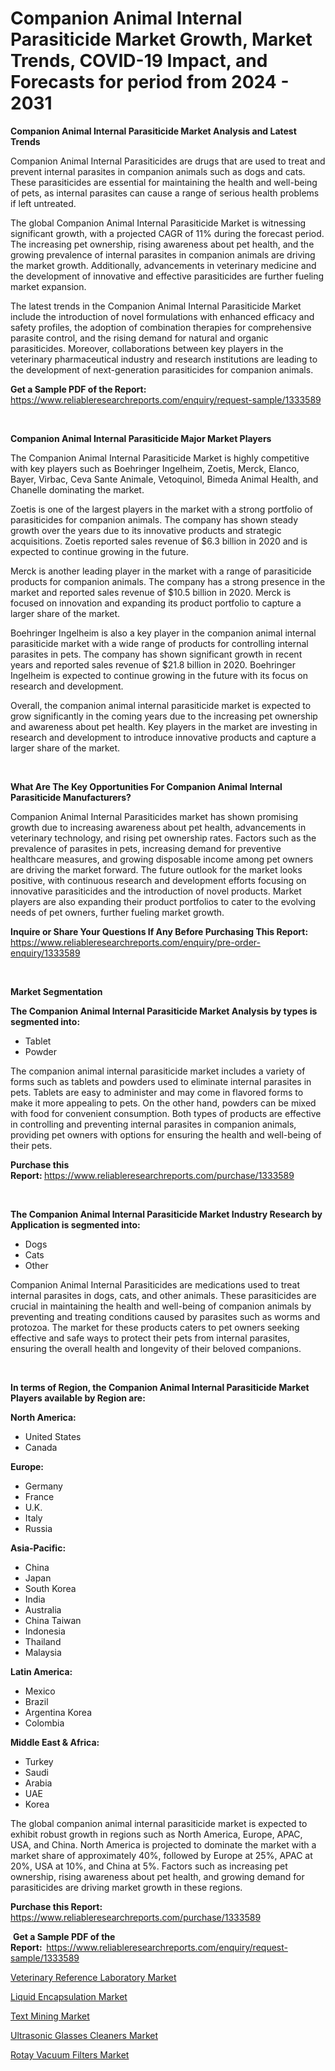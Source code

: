 <p><h1>Companion Animal Internal Parasiticide Market Growth, Market Trends, COVID-19 Impact, and Forecasts for period from 2024 - 2031</h1></p><p><strong>Companion Animal Internal Parasiticide Market Analysis and Latest Trends</strong></p>
<p><p>Companion Animal Internal Parasiticides are drugs that are used to treat and prevent internal parasites in companion animals such as dogs and cats. These parasiticides are essential for maintaining the health and well-being of pets, as internal parasites can cause a range of serious health problems if left untreated.</p><p>The global Companion Animal Internal Parasiticide Market is witnessing significant growth, with a projected CAGR of 11% during the forecast period. The increasing pet ownership, rising awareness about pet health, and the growing prevalence of internal parasites in companion animals are driving the market growth. Additionally, advancements in veterinary medicine and the development of innovative and effective parasiticides are further fueling market expansion.</p><p>The latest trends in the Companion Animal Internal Parasiticide Market include the introduction of novel formulations with enhanced efficacy and safety profiles, the adoption of combination therapies for comprehensive parasite control, and the rising demand for natural and organic parasiticides. Moreover, collaborations between key players in the veterinary pharmaceutical industry and research institutions are leading to the development of next-generation parasiticides for companion animals.</p></p>
<p><strong>Get a Sample PDF of the Report:&nbsp;</strong> <a href="https://www.reliableresearchreports.com/enquiry/request-sample/1333589">https://www.reliableresearchreports.com/enquiry/request-sample/1333589</a></p>
<p>&nbsp;</p>
<p><strong>Companion Animal Internal Parasiticide Major Market Players</strong></p>
<p><p>The Companion Animal Internal Parasiticide Market is highly competitive with key players such as Boehringer Ingelheim, Zoetis, Merck, Elanco, Bayer, Virbac, Ceva Sante Animale, Vetoquinol, Bimeda Animal Health, and Chanelle dominating the market. </p><p>Zoetis is one of the largest players in the market with a strong portfolio of parasiticides for companion animals. The company has shown steady growth over the years due to its innovative products and strategic acquisitions. Zoetis reported sales revenue of $6.3 billion in 2020 and is expected to continue growing in the future.</p><p>Merck is another leading player in the market with a range of parasiticide products for companion animals. The company has a strong presence in the market and reported sales revenue of $10.5 billion in 2020. Merck is focused on innovation and expanding its product portfolio to capture a larger share of the market.</p><p>Boehringer Ingelheim is also a key player in the companion animal internal parasiticide market with a wide range of products for controlling internal parasites in pets. The company has shown significant growth in recent years and reported sales revenue of $21.8 billion in 2020. Boehringer Ingelheim is expected to continue growing in the future with its focus on research and development.</p><p>Overall, the companion animal internal parasiticide market is expected to grow significantly in the coming years due to the increasing pet ownership and awareness about pet health. Key players in the market are investing in research and development to introduce innovative products and capture a larger share of the market.</p></p>
<p>&nbsp;</p>
<p><strong>What Are The Key Opportunities For Companion Animal Internal Parasiticide Manufacturers?</strong></p>
<p><p>Companion Animal Internal Parasiticides market has shown promising growth due to increasing awareness about pet health, advancements in veterinary technology, and rising pet ownership rates. Factors such as the prevalence of parasites in pets, increasing demand for preventive healthcare measures, and growing disposable income among pet owners are driving the market forward. The future outlook for the market looks positive, with continuous research and development efforts focusing on innovative parasiticides and the introduction of novel products. Market players are also expanding their product portfolios to cater to the evolving needs of pet owners, further fueling market growth.</p></p>
<p><strong>Inquire or Share Your Questions If Any Before Purchasing This Report:</strong> <a href="https://www.reliableresearchreports.com/enquiry/pre-order-enquiry/1333589">https://www.reliableresearchreports.com/enquiry/pre-order-enquiry/1333589</a></p>
<p>&nbsp;</p>
<p><strong>Market Segmentation</strong></p>
<p><strong>The Companion Animal Internal Parasiticide Market Analysis by types is segmented into:</strong></p>
<p><ul><li>Tablet</li><li>Powder</li></ul></p>
<p><p>The companion animal internal parasiticide market includes a variety of forms such as tablets and powders used to eliminate internal parasites in pets. Tablets are easy to administer and may come in flavored forms to make it more appealing to pets. On the other hand, powders can be mixed with food for convenient consumption. Both types of products are effective in controlling and preventing internal parasites in companion animals, providing pet owners with options for ensuring the health and well-being of their pets.</p></p>
<p><strong>Purchase this Report:&nbsp;</strong><a href="https://www.reliableresearchreports.com/purchase/1333589">https://www.reliableresearchreports.com/purchase/1333589</a></p>
<p>&nbsp;</p>
<p><strong>The Companion Animal Internal Parasiticide Market Industry Research by Application is segmented into:</strong></p>
<p><ul><li>Dogs</li><li>Cats</li><li>Other</li></ul></p>
<p><p>Companion Animal Internal Parasiticides are medications used to treat internal parasites in dogs, cats, and other animals. These parasiticides are crucial in maintaining the health and well-being of companion animals by preventing and treating conditions caused by parasites such as worms and protozoa. The market for these products caters to pet owners seeking effective and safe ways to protect their pets from internal parasites, ensuring the overall health and longevity of their beloved companions.</p></p>
<p>&nbsp;</p>
<p><strong>In terms of Region, the Companion Animal Internal Parasiticide Market Players available by Region are:</strong></p>
<p>
    <p> <strong> North America: </strong>
        <ul>
            <li>United States</li>
            <li>Canada</li>
        </ul>
        </p> 
    <p> <strong> Europe: </strong>
        <ul>
            <li>Germany</li>
            <li>France</li>
            <li>U.K.</li>
            <li>Italy</li>
            <li>Russia</li>
        </ul>
        </p> 
    <p> <strong> Asia-Pacific: </strong>
        <ul>
            <li>China</li>
            <li>Japan</li>
            <li>South Korea</li>
            <li>India</li>
            <li>Australia</li>
            <li>China Taiwan</li>
            <li>Indonesia</li>
            <li>Thailand</li>
            <li>Malaysia</li>
        </ul>
        </p> 
    <p> <strong> Latin America: </strong>
        <ul>
            <li>Mexico</li>
            <li>Brazil</li>
            <li>Argentina Korea</li>
            <li>Colombia</li>
        </ul>
        </p> 
    <p> <strong> Middle East & Africa: </strong>
        <ul>
            <li>Turkey</li>
            <li>Saudi</li>
            <li>Arabia</li>
            <li>UAE</li>
            <li>Korea</li>
        </ul>
    </p>
    </p>
<p><p>The global companion animal internal parasiticide market is expected to exhibit robust growth in regions such as North America, Europe, APAC, USA, and China. North America is projected to dominate the market with a market share of approximately 40%, followed by Europe at 25%, APAC at 20%, USA at 10%, and China at 5%. Factors such as increasing pet ownership, rising awareness about pet health, and growing demand for parasiticides are driving market growth in these regions.</p></p>
<p><strong>Purchase this Report: </strong><a href="https://www.reliableresearchreports.com/purchase/1333589">https://www.reliableresearchreports.com/purchase/1333589</a></p>
<p>&nbsp;<strong>Get a Sample PDF of the Report:&nbsp;&nbsp;</strong><a href="https://www.reliableresearchreports.com/enquiry/request-sample/1333589">https://www.reliableresearchreports.com/enquiry/request-sample/1333589</a></p>
<p><strong></strong></p>
<p><p><a href="https://medium.com/@tedbernhard/veterinary-reference-laboratory-market-insight-market-trends-growth-forecasted-from-2024-to-2031-230602bcf48f">Veterinary Reference Laboratory Market</a></p><p><a href="https://medium.com/@tedbernhard/liquid-encapsulation-market-size-reveals-the-best-marketing-channels-in-global-industry-e7e93ecf270a">Liquid Encapsulation Market</a></p><p><a href="https://medium.com/@tedbernhard/analyzing-text-mining-market-global-industry-perspective-and-forecast-2024-to-2031-99dbbd9e5a47">Text Mining Market</a></p><p><a href="https://github.com/jj19131/Market-Research-Report-List-1/blob/main/ultrasonic-glasses-cleaners-market.md">Ultrasonic Glasses Cleaners Market</a></p><p><a href="https://github.com/sougarounis/Market-Research-Report-List-2/blob/main/rotay-vacuum-filters-market.md">Rotay Vacuum Filters Market</a></p></p>